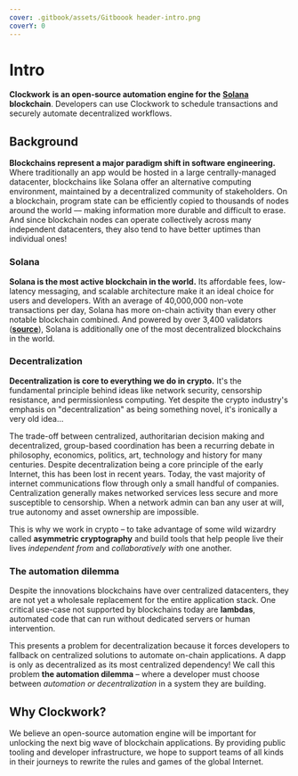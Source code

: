 ```yaml
---
cover: .gitbook/assets/Gitboook header-intro.png
coverY: 0
---
```


# Intro

**Clockwork** **is an open-source automation engine for the** [**Solana**](https://solana.com/) **blockchain**. Developers can use Clockwork to schedule transactions and securely automate decentralized workflows.

## **Background**

**Blockchains represent a major paradigm shift in software engineering.** Where traditionally an app would be hosted in a large centrally-managed datacenter, blockchains like Solana offer an alternative computing environment, maintained by a decentralized community of stakeholders. On a blockchain, program state can be efficiently copied to thousands of nodes around the world –– making information more durable and difficult to erase. And since blockchain nodes can operate collectively across many independent datacenters, they also tend to have better uptimes than individual ones!

### Solana

**Solana is the most active blockchain in the world.** Its affordable fees, low-latency messaging, and scalable architecture make it an ideal choice for users and developers. With an average of 40,000,000 non-vote transactions per day, Solana has more on-chain activity than every other notable blockchain combined. And powered by over 3,400 validators ([**source**](https://solana.com/news/validator-health-report-august-2022)), Solana is additionally one of the most decentralized blockchains in the world.

### Decentralization

**Decentralization is core to everything we do in crypto.** It's the fundamental principle behind ideas like network security, censorship resistance, and permissionless computing. Yet despite the crypto industry's emphasis on "decentralization" as being something novel, it's ironically a very old idea...

The trade-off between centralized, authoritarian decision making and decentralized, group-based coordination has been a recurring debate in philosophy, economics, politics, art, technology and history for many centuries. Despite decentralization being a core principle of the early Internet, this has been lost in recent years. Today, the vast majority of internet communications flow through only a small handful of companies. Centralization generally makes networked services less secure and more susceptible to censorship. When a network admin can ban any user at will, true autonomy and asset ownership are impossible.&#x20;

This is why we work in crypto – to take advantage of some wild wizardry called **asymmetric cryptography** and build tools that help people live their lives _independent from_ and _collaboratively with_ one another.

### The automation dilemma

Despite the innovations blockchains have over centralized datacenters, they are not yet a wholesale replacement for the entire application stack. One critical use-case not supported by blockchains today are **lambdas**, automated code that can run without dedicated servers or human intervention.&#x20;

This presents a problem for decentralization because it forces developers to fallback on centralized solutions to automate on-chain applications. A dapp is only as decentralized as its most centralized dependency! We call this problem **the automation dilemma** – where a developer must choose between _automation or decentralization_ in a system they are building.

## Why Clockwork?&#x20;

We believe an open-source automation engine will be important for unlocking the next big wave of blockchain applications. By providing public tooling and developer infrastructure, we hope to support teams of all kinds in their journeys to rewrite the rules and games of the global Internet.&#x20;
